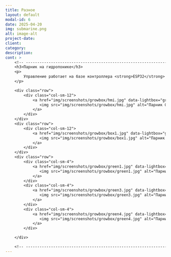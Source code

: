 ```yaml
---
title: Разное
layout: default
modal-id: 6
date: 2025-04-20
img: submarine.png
alt: image-alt
project-date: 
client: 
category: 
description: 
cont: >
    <!-- ----------------------------------------------------------------------------- -->
    <h3>Парник на гидропонике</h3>
    <p>
        Управление работает на базе контроллера <strong>ESP32</strong> с прошивкой <strong>Tasmota</strong> и визуализацией в <strong>Grafana</strong>. Климат поддерживается вентилятором по влажности и температуре, полив и освещение включается по расписанию.
    </p>

    <div class="row">
        <div class="col-sm-12">
            <a href="img/screenshots/growbox/hmi.jpg" data-lightbox="growbox" data-title="Парник Grafana">
               <img src="img/screenshots/growbox/hmi.jpg" alt="Парник Grafana" class="img-responsive">
            </a>
        </div>
    </div>
    <div class="row">
        <div class="col-sm-12">
            <a href="img/screenshots/growbox/box1.jpg" data-lightbox="growbox" data-title="Парник Щит управления">
               <img src="img/screenshots/growbox/box1.jpg" alt="Парник Щит управления" class="img-responsive">
            </a>
        </div>
    </div>
    <div class="row">
        <div class="col-sm-4">
            <a href="img/screenshots/growbox/green1.jpg" data-lightbox="growbox" data-title="Парник Щит управления">
               <img src="img/screenshots/growbox/green1.jpg" alt="Парник Щит управления" class="img-responsive">
            </a>
        </div>
        <div class="col-sm-4">
            <a href="img/screenshots/growbox/green3.jpg" data-lightbox="growbox" data-title="Парник Зелень">
               <img src="img/screenshots/growbox/green3.jpg" alt="Парник Зелень" class="img-responsive">
            </a>
        </div>
        <div class="col-sm-4">
            <a href="img/screenshots/growbox/green4.jpg" data-lightbox="growbox" data-title="Парник Зелень">
               <img src="img/screenshots/growbox/green4.jpg" alt="Парник Зелень" class="img-responsive">
            </a>
        </div>

    </div>

    <!-- ----------------------------------------------------------------------------- -->
---
```

